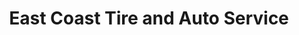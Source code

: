 ---
title: "East Coast Tire and Auto Service"
url: /watervliet/east-coast-tire-and-auto-service/
shop: car repair
---